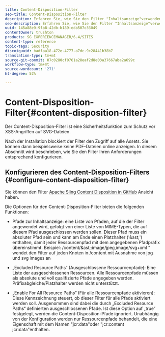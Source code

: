 ```yaml
---
title: Content-Disposition-Filter
seo-title: Content-Disposition-Filter
description: Erfahren Sie, wie Sie den Filter "Inhaltsanzeige"verwenden, um XSS-Angriffe zu verhindern.
seo-description: Erfahren Sie, wie Sie den Filter "Inhaltsanzeige"verwenden, um XSS-Angriffe zu verhindern.
uuid: 145a88e0-9fa8-42db-b189-eda507c33049
contentOwner: trushton
products: SG_EXPERIENCEMANAGER/6.4/SITES
content-type: reference
topic-tags: Security
discoiquuid: badfaa18-472e-4777-a7dc-9c28441b38b7
translation-type: tm+mt
source-git-commit: 07c0280cf0761a28eaf2d8e03a37667aba2a699c
workflow-type: tm+mt
source-wordcount: '271'
ht-degree: 52%

---
```



# Content-Disposition-Filter{#content-disposition-filter}

Der Content-Disposition-Filter ist eine Sicherheitsfunktion zum Schutz vor XSS-Angriffen auf SVG-Dateien.

Nach der Installation blockiert der Filter den Zugriff auf alle Assets. Sie können dann beispielsweise keine PDF-Dateien online anzeigen. In diesem Abschnitt wird beschrieben, wie Sie den Filter Ihren Anforderungen entsprechend konfigurieren.

## Konfigurieren des Content-Disposition-Filters {#configure-content-disposition-filter}

Sie können den Filter [Apache Sling Content Disposition in GitHub](https://github.com/apache/sling-org-apache-sling-security/blob/master/src/main/java/org/apache/sling/security/impl/ContentDispositionFilterConfiguration.java) Ansicht haben.

Die Optionen für den Content-Disposition-Filter bieten die folgenden Funktionen:

* Pfade zur Inhaltsanzeige: eine Liste von Pfaden, auf die der Filter angewendet wird, gefolgt von einer Liste von MIME-Typen, die auf diesem Pfad ausgeschlossen werden sollen. Dieser Pfad muss ein absoluter Pfad sein und kann am Ende einen Platzhalter (&#39;&amp;ast;&#39;) enthalten, damit jeder Ressourcenpfad mit dem angegebenen Pfadpräfix übereinstimmt. Beispiel: /content/&amp;ast;:image/jpeg,image/svg+xml &quot; wendet den Filter auf jeden Knoten in /content mit Ausnahme von jpg und svg images an

* „Excluded Resource Paths“ (Ausgeschlossene Ressourcenpfade): Eine Liste der ausgeschlossenen Ressourcen. Alle Ressourcenpfade müssen als absolute und voll qualifizierte Pfade angegeben werden. Präfixabgleiche/Platzhalter werden nicht unterstützt.

* „Enable For All Resource Paths“ (Für alle Ressourcenpfade aktivieren): Diese Kennzeichnung steuert, ob dieser Filter für alle Pfade aktiviert werden soll. Ausgenommen sind dabei die durch „Excluded Resource Paths“ definierten ausgeschlossenen Pfade. Ist diese Option auf „true“ festgelegt, werden die Content-Disposition-Pfade ignoriert. Unabhängig von der Konfiguration werden nur Ressourcenpfade behandelt, die eine Eigenschaft mit dem Namen &quot;jcr:data&quot;oder &quot;jcr:content jcr:data&quot;enthalten.

